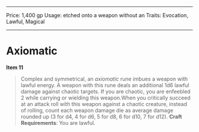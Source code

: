 
---
Price: 1,400 gp
Usage: etched onto a weapon without an
Traits: Evocation, Lawful, Magical

---

# Axiomatic

**Item 11**

> Complex and symmetrical, an *axiomatic* rune imbues a weapon with lawful energy. A weapon with this rune deals an additional 1d6 lawful damage against chaotic targets. If you are chaotic, you are enfeebled 2 while carrying or wielding this weapon.When you critically succeed at an attack roll with this weapon against a chaotic creature, instead of rolling, count each weapon damage die as average damage rounded up (3 for d4, 4 for d6, 5 for d8, 6 for d10, 7 for d12).
**Craft Requirements**: You are lawful.
